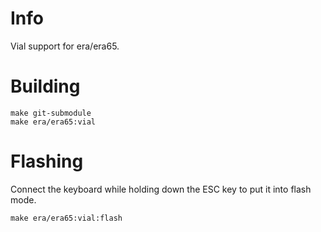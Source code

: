 # Info
Vial support for era/era65.

# Building
```
make git-submodule
make era/era65:vial
```

# Flashing
Connect the keyboard while holding down the ESC key to put it into flash mode.
```
make era/era65:vial:flash
```